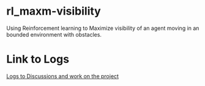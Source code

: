 # rl_maxm-visibility
Using Reinforcement learning to Maximize visibility of an agent moving in an bounded environment with obstacles.

# Link to Logs
[Logs to Discussions and work on the project](https://drive.google.com/open?id=1MSeY968ifq7bBtcaZ7DvFnWGinB2aJC3II-zEnzQXVM)
